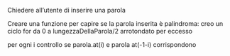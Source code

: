 Chiedere all’utente di inserire una parola

Creare una funzione per capire se la parola inserita è palindroma:
creo un ciclo for da 0 a lungezzaDellaParola/2 arrotondato per eccesso

per ogni i controllo se parola.at(i) e parola at(-1-i) corrispondono